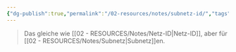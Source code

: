 ```yaml
---
{"dg-publish":true,"permalink":"/02-resources/notes/subnetz-id/","tags":["netzwerk/subnetting"],"noteIcon":"","updated":"2025-07-12T13:31:41.317+02:00"}
---
```


> Das gleiche wie [[02 - RESOURCES/Notes/Netz-ID\|Netz-ID]], aber für [[02 - RESOURCES/Notes/Subnetz\|Subnetz]]en.